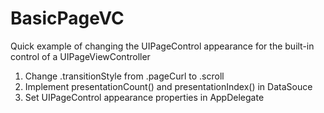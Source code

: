 # BasicPageVC

Quick example of changing the UIPageControl appearance for the built-in control of a UIPageViewController

1. Change .transitionStyle from .pageCurl to .scroll
2. Implement presentationCount() and presentationIndex() in DataSouce
3. Set UIPageControl appearance properties in AppDelegate


